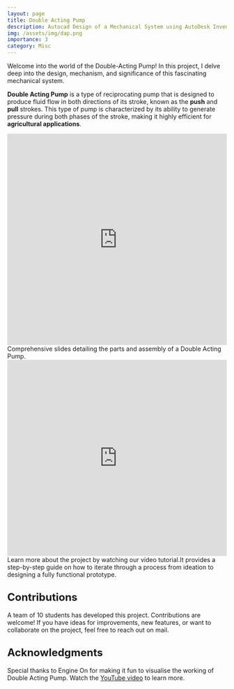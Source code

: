 ```yaml
---
layout: page
title: Double Acting Pump
description: Autocad Design of a Mechanical System using AutoDesk Inventor.
img: /assets/img/dap.png
importance: 3
category: Misc
---
```


Welcome into the world of the Double-Acting Pump! In this project, I delve deep into the design, mechanism, and significance of this fascinating mechanical system.

**Double Acting Pump** is a type of reciprocating pump that is designed to produce fluid flow in both directions of its stroke, known as the **push** and **pull** strokes. This type of pump is characterized by its ability to generate pressure during both phases of the stroke, making it highly efficient for **agricultural applications**.

<div class="row text-center">
    <div class="col-sm mt-3 mt-md-0">
       <iframe src="https://www.slideshare.net/slideshow/embed_code/key/3A524XWIRYGHEh?hostedIn=slideshare&page=upload" width="100%" height="485" frameborder="0" marginwidth="0" marginheight="0" scrolling="no"></iframe>
    </div>
</div>
<div class="caption">
    Comprehensive slides detailing the parts and assembly of a Double Acting Pump.
</div>

<div class="row">
    <div class="col-sm">
        <iframe width="100%" height="450" src="https://www.youtube.com/embed/qACneEAyhro" frameborder="0" allowfullscreen></iframe>
    </div>
</div>
<div class="caption">
    Learn more about the project by watching our video tutorial.It provides a step-by-step guide on how to iterate through a process from ideation to designing a fully functional prototype.
</div>

## <span style="font-size: 24px;font-weight: bold;">Contributions</span>

A team of 10 students has developed this project. Contributions are welcome! If you have ideas for improvements, new features, or want to collaborate on the project, feel free to reach out on mail.

## <span style="font-size: 24px;font-weight: bold;">Acknowledgments</span>
 Special thanks to Engine On for making it fun to visualise the working of Double Acting Pump. Watch the [YouTube video](https://www.youtube.com/watch?v=2_p6WHZqeOQ) to learn more.

